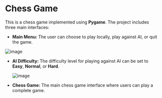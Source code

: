 # Chess Game

This is a chess game implemented using **Pygame**. The project includes three main interfaces:
- **Main Menu:** The user can choose to play locally, play against AI, or quit the game.
  
![image](https://github.com/user-attachments/assets/0261b0c7-4f23-4275-8eab-30e4759194cc)

- **AI Difficulty:** The difficulty level for playing against AI can be set to **Easy**, **Normal**, or **Hard**.
  
  ![image](https://github.com/user-attachments/assets/372f7785-178b-4747-a993-714eabefd3ba)

- **Chess Game:** The main chess game interface where users can play a complete game.
